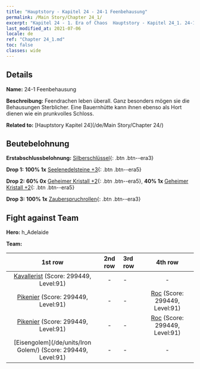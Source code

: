 ```yaml
---
title: "Hauptstory - Kapitel 24 - 24-1 Feenbehausung"
permalink: /Main Story/Chapter 24_1/
excerpt: "Kapitel 24 - 1. Era of Chaos  Hauptstory - Kapitel 24_1. 24-1 Feenbehausung"
last_modified_at: 2021-07-06
locale: de
ref: "Chapter 24_1.md"
toc: false
classes: wide
---
```


## Details

 **Name:** 24-1 Feenbehausung

 **Beschreibung:** Feendrachen leben überall. Ganz besonders mögen sie die Behausungen Sterblicher. Eine Bauernhütte kann ihnen ebenso als Hort dienen wie ein prunkvolles Schloss.

 **Related to:** [Hauptstory Kapitel 24](/de/Main Story/Chapter 24/)

## Beutebelohnung

 **Erstabschlussbelohnung:** [Silberschlüssel](/ItemsDE/con_693/){: .btn .btn--era3}

 **Drop 1:** **100% 1x** [Seelenedelsteine +3](/ItemsDE/mat_86/){: .btn .btn--era5}

 **Drop 2:** **60% 0x** [Geheimer Kristall +2](/ItemsDE/mat_80/){: .btn .btn--era5}, **40% 1x** [Geheimer Kristall +2](/ItemsDE/mat_80/){: .btn .btn--era5}

 **Drop 3:** **100% 1x** [Zauberspruchrollen](/ItemsDE/con_694/){: .btn .btn--era3}


## Fight against Team
 **Hero:** h_Adelaide

 **Team:**


  | 1st row | 2nd row | 3rd row | 4th row |
  |:----:|:----:|:----|:----:|
  | [Kavallerist](/de/units/Cavalier/) (Score: 299449, Level:91)  | - | - | - |
  | [Pikenier](/de/units/Pikeman/) (Score: 299449, Level:91)  | - | - | [Roc](/de/units/Roc/) (Score: 299449, Level:91)  |
  | [Pikenier](/de/units/Pikeman/) (Score: 299449, Level:91)  | - | - | [Roc](/de/units/Roc/) (Score: 299449, Level:91)  |
  | [Eisengolem](/de/units/Iron Golem/) (Score: 299449, Level:91)  | - | - | - |


